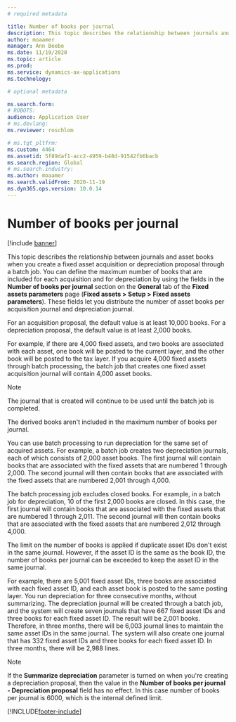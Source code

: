```yaml
---
# required metadata

title: Number of books per journal
description: This topic describes the relationship between journals and asset books when you create a fixed asset acquisition or depreciation proposal through a batch job. You can define the maximum number of books that are included for each acquisition and for depreciation.
author: moaamer
manager: Ann Beebe
ms.date: 11/19/2020
ms.topic: article
ms.prod: 
ms.service: dynamics-ax-applications
ms.technology: 

# optional metadata

ms.search.form: 
# ROBOTS: 
audience: Application User
# ms.devlang: 
ms.reviewer: roschlom

# ms.tgt_pltfrm: 
ms.custom: 4464
ms.assetid: 5f89daf1-acc2-4959-b48d-91542fb6bacb
ms.search.region: Global
# ms.search.industry: 
ms.author: moaamer
ms.search.validFrom: 2020-11-19
ms.dyn365.ops.version: 10.0.14
---
```


# Number of books per journal

[!include [banner](../includes/banner.md)]

This topic describes the relationship between journals and asset books when you create a fixed asset acquisition or depreciation proposal through a batch job. You can define the maximum number of books that are included for each acquisition and for depreciation by using the fields in the **Number of books per journal** section on the **General** tab of the **Fixed assets parameters** page (**Fixed assets \> Setup \> Fixed assets parameters**). These fields let you distribute the number of asset books per acquisition journal and depreciation journal.

For an acquisition proposal, the default value is at least 10,000 books. For a depreciation proposal, the default value is at least 2,000 books.

For example, if there are 4,000 fixed assets, and two books are associated with each asset, one book will be posted to the current layer, and the other book will be posted to the tax layer. If you acquire 4,000 fixed assets through batch processing, the batch job that creates one fixed asset acquisition journal will contain 4,000 asset books.

> [!NOTE]
> The journal that is created will continue to be used until the batch job is completed.
>
> The derived books aren't included in the maximum number of books per journal.

You can use  batch processing to run depreciation for the same set of acquired assets. For example, a batch job creates two depreciation journals, each of which consists of 2,000 asset books. The first journal will contain books that are associated with the fixed assets that are numbered 1 through 2,000. The second journal will then contain books that are associated with the fixed assets that are numbered 2,001 through 4,000.

The batch processing job excludes closed books. For example, in a batch job for depreciation, 10 of the first 2,000 books are closed. In this case, the first journal will contain books that are associated with the fixed assets that are numbered 1 through 2,011. The second journal will then contain books that are associated with the fixed assets that are numbered 2,012 through 4,000.

The limit on the number of books is applied if duplicate asset IDs don't exist in the same journal. However, if the asset ID is the same as the book ID, the number of books per journal can be exceeded to keep the asset ID in the same journal.

For example, there are 5,001 fixed asset IDs, three books are associated with each fixed asset ID, and each asset book is posted to the same posting layer. You run depreciation for three consecutive months, without summarizing.  The depreciation journal will be created through a batch job, and the system will create seven journals that have 667 fixed asset IDs and three books for each fixed asset ID. The result will be 2,001 books. Therefore, in three months, there will be 6,003 journal lines to maintain the same asset IDs in the same journal. The system will also create one journal that has 332 fixed asset IDs and three books for each fixed asset ID. In three months, there will be 2,988 lines.

> [!Note] 
> If the **Summarize depreciation** parameter is turned on when you're creating a depreciation proposal, then the value in the **Number of books per journal - Depreciation proposal** field has no effect. In this case number of books per journal is 6000, which is the internal defined limit.


[!INCLUDE[footer-include](../../includes/footer-banner.md)]